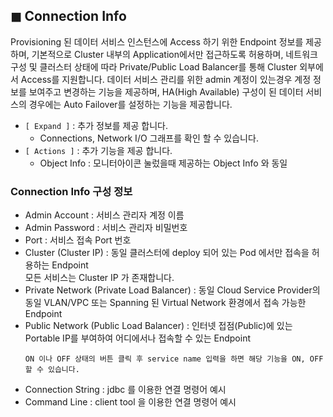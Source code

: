 ## &#9724; Connection Info
Provisioning 된 데이터 서비스 인스턴스에 Access 하기 위한 Endpoint 정보를 제공하며, 기본적으로 Cluster 내부의 Application에서만 접근하도록 허용하며, 네트워크 구성 및 클러스터 상태에 따라 Private/Public Load Balancer를 통해 Cluster 외부에서 Access를 지원합니다. 데이터 서비스 관리를 위한 admin 계정이 있는경우 계정 정보를 보여주고 변경하는 기능을 제공하며, HA(High Available) 구성이 된 데이터 서비스의 경우에는 Auto Failover를 설정하는 기능을 제공합니다.

+ <code>[ Expand ]</code> : 추가 정보를 제공 합니다. 
  - Connections, Network I/O 그래프를 확인 할 수 있습니다.
+ <code>[ Actions ]</code> : 추가 기능을 제공 합니다.
  -  Object Info : 모니터아이콘 눌렀을때 제공하는 Object Info 와 동일

### Connection Info 구성 정보
+ Admin Account : 서비스 관리자 계정 이름
+ Admin Password : 서비스 관리자 비밀번호
+ Port : 서비스 접속 Port 번호
+ Cluster (Cluster IP) : 동일 클러스터에 deploy 되어 있는 Pod 에서만 접속을 허용하는 Endpoint  
모든 서비스는 Cluster IP 가 존재합니다.
+ Private Network (Private Load Balancer) : 동일 Cloud Service Provider의 동일 VLAN/VPC 또는 Spanning 된 Virtual Network 환경에서 접속 가능한 Endpoint
+ Public Network (Public Load Balancer) : 인터넷 접점(Public)에 있는 Portable IP를 부여하여 어디에서나 접속할 수 있는 Endpoint
    ```  
    ON 이나 OFF 상태의 버튼 클릭 후 service name 입력을 하면 해당 기능을 ON, OFF 할 수 있습니다.
    ```
+ Connection String : jdbc 를 이용한 연결 명령어 예시
+ Command Line :  client tool 을 이용한 연결 명령어 예시
